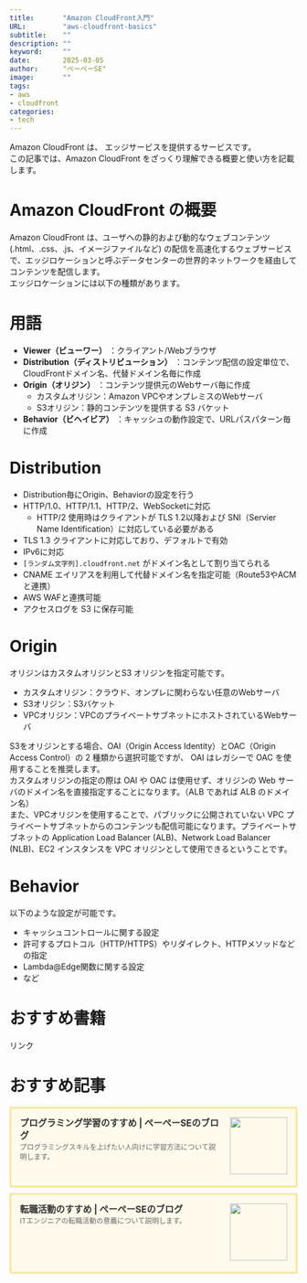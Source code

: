 ```yaml
---
title:       "Amazon CloudFront入門"
URL:         "aws-cloudfront-basics"
subtitle:    ""
description: ""
keyword:     ""
date:        2025-03-05
author:      "ぺーぺーSE"
image:       ""
tags:
- aws
- cloudfront
categories:
- tech
---
```


Amazon CloudFront は、 エッジサービスを提供するサービスです。  
この記事では、Amazon CloudFront をざっくり理解できる概要と使い方を記載します。

<!--more-->

# Amazon CloudFront の概要

Amazon CloudFront は、ユーザへの静的および動的なウェブコンテンツ (.html、.css、.js、イメージファイルなど) の配信を高速化するウェブサービスで、エッジロケーションと呼ぶデータセンターの世界的ネットワークを経由してコンテンツを配信します。  
エッジロケーションには以下の種類があります。

# 用語

- **Viewer（ビューワー）** ：クライアント/Webブラウザ
- **Distribution（ディストリビューション）** ：コンテンツ配信の設定単位で、CloudFrontドメイン名、代替ドメイン名毎に作成
- **Origin（オリジン）** ：コンテンツ提供元のWebサーバ毎に作成
  - カスタムオリジン：Amazon VPCやオンプレミスのWebサーバ
  - S3オリジン：静的コンテンツを提供する S3 バケット
- **Behavior（ビヘイビア）** ：キャッシュの動作設定で、URLパスパターン毎に作成

# Distribution

- Distribution毎にOrigin、Behaviorの設定を行う
- HTTP/1.0、HTTP/1.1、HTTP/2、WebSocketに対応
  - HTTP/2 使用時はクライアントが TLS 1.2以降および SNI（Servier Name Identification）に対応している必要がある
- TLS 1.3 クライアントに対応しており、デフォルトで有効
- IPv6に対応
- `[ランダム文字列].cloudfront.net` がドメイン名として割り当てられる
- CNAME エイリアスを利用して代替ドメイン名を指定可能（Route53やACMと連携）
- AWS WAFと連携可能
- アクセスログを S3 に保存可能

# Origin

オリジンはカスタムオリジンとS3 オリジンを指定可能です。

- カスタムオリジン：クラウド、オンプレに関わらない任意のWebサーバ
- S3オリジン：S3バケット
- VPCオリジン：VPCのプライベートサブネットにホストされているWebサーバ

S3をオリジンとする場合、OAI（Origin Access Identity）とOAC（Origin Access Control）の 2 種類から選択可能ですが、 OAI はレガシーで OAC を使用することを推奨します。  
カスタムオリジンの指定の際は OAI や OAC は使用せず、オリジンの Web サーバのドメイン名を直接指定することになります。（ALB であれば ALB のドメイン名）  
また、VPCオリジンを使用することで、パブリックに公開されていない VPC プライベートサブネットからのコンテンツも配信可能になります。プライベートサブネットの Application Load Balancer (ALB)、Network Load Balancer (NLB)、EC2 インスタンスを VPC オリジンとして使用できるということです。

# Behavior

以下のような設定が可能です。

- キャッシュコントロールに関する設定
- 許可するプロトコル（HTTP/HTTPS）やリダイレクト、HTTPメソッドなどの指定
- Lambda@Edge関数に関する設定
- など

# おすすめ書籍

<!-- ad link - amazon/rakuten books - aws lambda -->
<!-- START MoshimoAffiliateEasyLink -->
<script type="text/javascript">
(function(b,c,f,g,a,d,e){b.MoshimoAffiliateObject=a;
b[a]=b[a]||function(){arguments.currentScript=c.currentScript
||c.scripts[c.scripts.length-2];(b[a].q=b[a].q||[]).push(arguments)};
c.getElementById(a)||(d=c.createElement(f),d.src=g,
d.id=a,e=c.getElementsByTagName("body")[0],e.appendChild(d))})
(window,document,"script","//dn.msmstatic.com/site/cardlink/bundle.js?20220329","msmaflink");
msmaflink({"n":"AWS Lambda実践ガイド 第2版 （impress top gear） [ 大澤 文孝 ]","b":"","t":"","d":"https:\/\/thumbnail.image.rakuten.co.jp","c_p":"\/@0_mall\/book\/cabinet\/3303","p":["\/9784295013303_1_4.jpg","\/9784295013303_2.jpg","\/9784295013303_3.jpg"],"u":{"u":"https:\/\/item.rakuten.co.jp\/book\/16987486\/","t":"rakuten","r_v":""},"v":"2.1","b_l":[{"u_bc":"#fc9823","u_tx":"Amazonで見る","u_url":"https:\/\/amzn.to\/3J83xpr","s_n":"custom_3","u_so":0,"a_id":0,"p_id":0,"pc_id":0,"pl_id":0,"id":3},{"u_bc":"#bf0000","u_tx":"楽天ブックスで見る","u_url":"https:\/\/a.r10.to\/hM1BhW","s_n":"custom_4","u_so":1,"a_id":0,"p_id":0,"pc_id":0,"pl_id":0,"id":4},{"id":1,"u_tx":"楽天市場で見る","u_bc":"#f76956","u_url":"https:\/\/item.rakuten.co.jp\/book\/16987486\/","a_id":3351919,"p_id":54,"pl_id":27059,"pc_id":54,"s_n":"rakuten","u_so":2}],"eid":"Dlcy4","s":"s"});
</script>
<div id="msmaflink-Dlcy4">リンク</div>
<!-- MoshimoAffiliateEasyLink END -->

# おすすめ記事

<!-- プログラミング学習のすすめ -->
<div class="blogcardfu" style="width:auto;max-width:9999px;border:3px solid #FBE599;border-radius:3px;margin:10px 0;padding:15px;line-height:1.4;text-align:left;background:#FFFAEB;"><a href="https://blog.pepese.com/article-programing-learning" target="_blank" style="display:block;text-decoration:none;"><span class="blogcardfu-image" style="float:right;width:100px;padding:0 0 0 10px;margin:0 0 5px 5px;"><img src="https://images.weserv.nl/?w=100&url=ssl:blog.pepese.com/img/yaruwo.gif" width="100" style="width:100%;height:auto;max-height:100px;min-width:0;border:0 none;margin:0;"></span><br style="display:none"><span class="blogcardfu-title" style="font-size:112.5%;font-weight:700;color:#333333;margin:0 0 5px 0;">プログラミング学習のすすめ | ぺーぺーSEのブログ</span><br><span class="blogcardfu-content" style="font-size:87.5%;font-weight:400;color:#666666;">プログラミングスキルを上げたい人向けに学習方法について説明します。</span><br><span style="clear:both;display:block;overflow:hidden;height:0;">&nbsp;</span></a></div>

<!-- 転職活動のすすめ -->
<div class="blogcardfu" style="width:auto;max-width:9999px;border:3px solid #FBE599;border-radius:3px;margin:10px 0;padding:15px;line-height:1.4;text-align:left;background:#FFFAEB;"><a href="https://blog.pepese.com/article-job-changing" target="_blank" style="display:block;text-decoration:none;"><span class="blogcardfu-image" style="float:right;width:100px;padding:0 0 0 10px;margin:0 0 5px 5px;"><img src="https://images.weserv.nl/?w=100&url=ssl:blog.pepese.com/img/yaruwo.gif" width="100" style="width:100%;height:auto;max-height:100px;min-width:0;border:0 none;margin:0;"></span><br style="display:none"><span class="blogcardfu-title" style="font-size:112.5%;font-weight:700;color:#333333;margin:0 0 5px 0;">転職活動のすすめ | ぺーぺーSEのブログ</span><br><span class="blogcardfu-content" style="font-size:87.5%;font-weight:400;color:#666666;">ITエンジニアの転職活動の意義について説明します。</span><br><span style="clear:both;display:block;overflow:hidden;height:0;">&nbsp;</span></a></div>